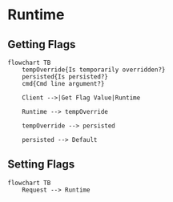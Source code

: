 # Runtime

## Getting Flags

```mermaid
flowchart TB
    tempOverride{Is temporarily overridden?}
    persisted{Is persisted?}
    cmd{Cmd line argument?}

    Client -->|Get Flag Value|Runtime

    Runtime --> tempOverride

    tempOverride --> persisted

    persisted --> Default
```

## Setting Flags

```mermaid
flowchart TB
    Request --> Runtime
```